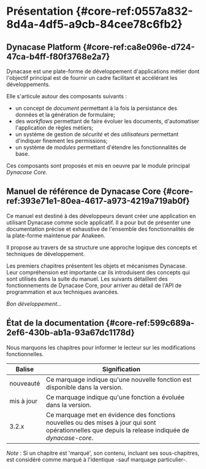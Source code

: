 # Présentation {#core-ref:0557a832-8d4a-4df5-a9cb-84cee78c6fb2}

## Dynacase Platform {#core-ref:ca8e096e-d724-47ca-b4ff-f80f3768e2a7}

Dynacase est une plate-forme de développement d'applications métier dont l'objectif principal est de fournir un cadre facilitant et accélérant les développements.

Elle s'articule autour des composants suivants :

* un concept de *document* permettant à la fois la persistance des données et la génération de formulaire;
* des *workflows* permettant de faire évoluer les documents, d'automatiser l'application de règles métiers;
* un système de gestion de *sécurité* et des *utilisateurs* permettant d'indiquer finement les permissions;
* un système de *modules* permettant d'étendre les fonctionnalités de base.

Ces composants sont proposés et mis en oeuvre par le module principal *Dynacase Core*. 

## Manuel de référence de Dynacase Core {#core-ref:393e71e1-80ea-4617-a973-4219a719ab0f}

Ce manuel est destiné à des développeurs devant créer une application en
utilisant Dynacase comme socle applicatif.  Il a pour but de présenter une
documentation précise et exhaustive de l'ensemble des fonctionnalités de la
plate-forme maintenue par Anakeen.

Il propose au travers de sa structure une approche logique des concepts et
techniques de développement.

Les premiers chapitres présentent les objets et mécanismes Dynacase. Leur
compréhension est importante car ils introduisent des concepts qui sont
utilisés dans la suite du manuel.  Les suivants détaillent des fonctionnements
de Dynacase Core, pour arriver au détail de l'API de programmation  et aux
techniques avancées.

_Bon développement..._

## État de la documentation {#core-ref:599c689a-2ef6-430b-ab1a-93a67dc1178d}

Nous marquons les chapitres pour informer le lecteur sur les modifications
fonctionnelles.


|                    Balise                    |                                                                   Signification                                                                    |
| -------------------------------------------- | -------------------------------------------------------------------------------------------------------------------------------------------------- |
| <span class="flag new">nouveauté</span>      | Ce marquage indique qu'une nouvelle fonction est disponible dans la version.                                                                       |
| <span class="flag update">mis à jour</span>  | Ce marquage indique qu'une fonction a évoluée dans la version.                                                                                     |
| <span class="flag from release">3.2.x</span> | Ce marquage met en évidence des fonctions nouvelles ou des mises à jour qui sont opérationnelles que depuis la release indiquée de *dynacase-core*. |



*Note* : Si un chapitre est 'marqué', son contenu, incluant ses sous-chapitres, est
considéré comme marqué à l'identique  -sauf marquage particulier-.



[^1]: Le Case Management est une évolutions des stratégies comme le BPM ou le travail collaboratif. 
Elle s'adapte de façon transverse à l'évolution des besoins de l'organisation, tout en permettant un 
contrôle et une traçabilité complète des opérations. Les outils de Case Management permettent de mettre 
en œuvre un très grand nombre de procédures comme le traitement des réclamations, l'ouverture de comptes, 
la gestion de projets, le suivi des faits techniques...
